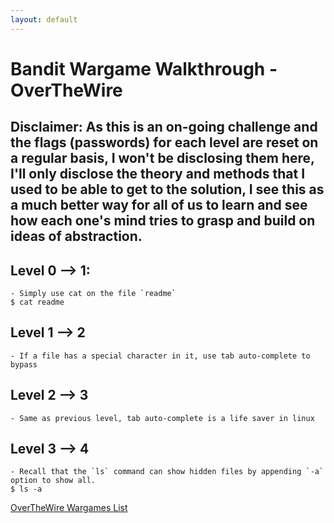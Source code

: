 ```yaml
---
layout: default
---
```

# Bandit Wargame Walkthrough - OverTheWire
## Disclaimer: As this is an on-going challenge and the flags (passwords) for each level are reset on a regular basis, I won't be disclosing them here, I'll only disclose the theory and methods that I used to be able to get to the solution, I see this as a much better way for all of us to learn and see how each one's mind tries to grasp and build on ideas of abstraction.
## Level 0 --> 1:
``` 
- Simply use cat on the file `readme`
$ cat readme
```
## Level 1 --> 2
```
- If a file has a special character in it, use tab auto-complete to bypass
```
## Level 2 --> 3
```
- Same as previous level, tab auto-complete is a life saver in linux
```
## Level 3 --> 4
```
- Recall that the `ls` command can show hidden files by appending `-a` option to show all.
$ ls -a
```
[OverTheWire Wargames List](./otw.md)
